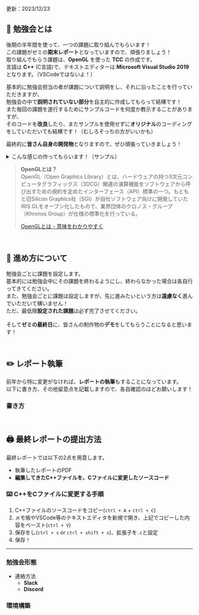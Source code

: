 更新：2023/12/23

## 📖 勉強会とは
後期の半年間を使って、一つの課題に取り組んでもらいます！  
この課題がゼミの**期末レポート**となっていますので、頑張りましょう！  
取り組んでもらう課題は、**OpenGL** を使った **TCC** の作成です。  
言語は **C++** (C言語)で、テキストエディターは **Microsoft Visual Studio 2019** となります。（VSCodeではないよ！）  

基本的に勉強会担当の者が課題について説明をし、それに沿ったことを行っていただきますが、  
勉強会の中で**説明されていない部分**を自主的に作成してもらって結構です！  
また毎回の課題を遂行するためにサンプルコードを何度か教示することがありますが、  
そのコードを**改良**したり、またサンプルを使用せずに**オリジナル**のコーディングをしていただいても結構です！（むしろそっちの方がいいかも）  

最終的に**皆さん自身の開発物**となりますので、ぜひ頑張っていきましょう！

<details><summary>こんな感じの作ってもらいます！（サンプル）</summary>
  
![sampleTCC2D](https://github.com/sutekami/tcc/blob/master/sample_tcc_2d.jpg)  
![sampeTCC3D](https://github.com/sutekami/tcc/blob/master/sample_tcc_3d.jpg)
</details>

> **OpenGLとは？**  
> OpenGL（Open Graphics Library）とは、ハードウェアの持つ3次元コンピュータグラフィックス（3DCG）関連の演算機能をソフトウェアから呼び出すための規約を定めたインターフェース（API）標準の一つ。もともと旧Silicon Graphics社（SGI）が自社ソフトウェア向けに開発していたIRIS GLをオープン化したもので、業界団体のクロノス・グループ（Khronos Group）が仕様の標準化を行っている。
> 
> [OpenGLとは - 意味をわかりやすく](https://e-words.jp/w/OpenGL.html)

<br>

## 🏃 進め方について
勉強会ごとに課題を設定します。  
基本的には勉強会中にその課題を終わるようにし、終わらなかった場合は各自行ってきてください。  
また、勉強会ごとに課題は設定しますが、先に進みたいという方は**遠慮なく**進んでいただいて構いません！  
ただ、最低限**設定された課題**は必ず完了させてください。  
<br>
そして**ゼミの最終日**に、皆さんの制作物の**デモ**をしてもらうことになると思います！

<br>

## ✏️ レポート執筆
前年から特に変更がなければ、**レポートの執筆**もすることになっています。  
以下に書き方、その他留意点を記載しますので、各自確認のほどお願いします！  

### 書き方


<br>

## 🖨️ 最終レポートの提出方法
最終レポートでは以下の2点を用意します。
- 執筆したレポートのPDF
- **編集してきたC++ファイルを、Cファイルに変更したソースコード**

### ⌨️ C++をCファイルに変更する手順
1. C++ファイルのソースコードをコピー(`ctrl + A` + `ctrl + C`)
2. メモ帳やVSCode等のテキストエディタを新規で開き、上記でコピーした内容をペースト(`ctrl + V`)
3. 保存をし(`ctrl + s` or `ctrl + shift + s`)、拡張子を`.c`と設定
4. 保存！

---
### 勉強会形態
- 連絡方法
  - **Slack**
  - **Discord**
 
### 環境構築
